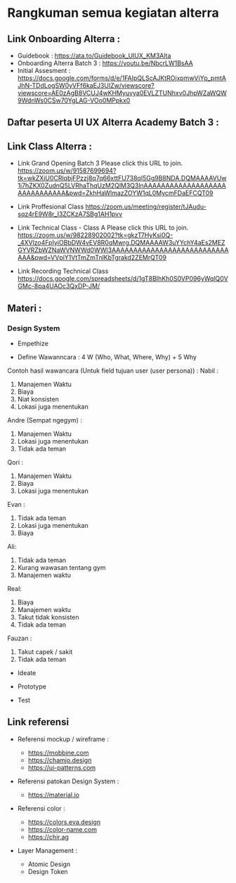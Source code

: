 # Rangkuman semua kegiatan alterra

## Link Onboarding Alterra :
* Guidebook : https://ata.to/Guidebook_UIUX_KM3Alta
* Onboarding Alterra Batch 3 : https://youtu.be/NbcrLW1BsAA
* Initial Assesment : https://docs.google.com/forms/d/e/1FAIpQLScAJKtROjxpmwViYp_pmtAJhN-TDdLogSW0yVFf6kaEJ3UIZw/viewscore?viewscore=AE0zAgB8VCUJ4wKHMyuvya0EVLZTUNhxv0JhpWZaWQW9WdnWs0CSw70YgLAG-VOo0MPpkx0

## Daftar peserta UI UX Alterra Academy Batch 3 :



## Link Class Alterra : 

* Link Grand Opening Batch 3
Please click this URL to join. https://zoom.us/w/91587699694?tk=wkZXiU0CRlqbjFPzzj8q7q66xttFU738qI5Gg9B8NDA.DQMAAAAVUw1j7hZKX0ZudnQ5LVRhaThqUzM2QlM3Q3lnAAAAAAAAAAAAAAAAAAAAAAAAAAAAAA&pwd=ZkhHaWlmazZOYW1qL0MycmFDaEFCQT09

* Link Proffesional Class
https://zoom.us/meeting/register/tJAudu-sqz4rE9W8r_I3ZCKzA7SBg1AH1pvv

* Link Technical Class - Class A
Please click this URL to join. https://zoom.us/w/98228902002?tk=gkzT7HyKsi0Q-_4XVlzo4FpIyiOBbDW4vEV8R0qMwrg.DQMAAAAW3uYYchY4aEs2MEZGYVRZbWZNaWVNWWd0WWl3AAAAAAAAAAAAAAAAAAAAAAAAAAAAAA&pwd=VVpiY1VtTmZmTnlKbTgrakd2ZEMrQT09

* Link Recording Technical Class 
https://docs.google.com/spreadsheets/d/1gT8BIhKh0S0VP096yWqlQ0VGMc-8pa4UAOc3QxDP-JM/



## Materi :

### Design System 

* Empethize 

* Define
Wawanncara : 4 W (Who, What, Where, Why) + 5 Why 

Contoh hasil wawancara (Untuk field tujuan user (user persona)) :
Nabil :
1. Manajemen Waktu
2. Biaya
3. Niat konsisten
4. Lokasi juga menentukan

Andre (Sempat ngegym) :
1. Manajemen Waktu
2. Lokasi juga menentukan
3. Tidak ada teman

Qori :
1. Manajemen Waktu
2. Biaya
3. Lokasi juga menentukan

Evan :
1. Tidak ada teman
2. Lokasi juga menentukan
3. Biaya

Ali:
1. Tidak ada teman
2. Kurang wawasan tentang gym
3. Manajemen waktu

Real:
1. Biaya
2. Manajemen waktu
3. Takut tidak konsisten
4. Tidak ada teman

Fauzan :
1. Takut capek / sakit
2. Tidak ada teman

* Ideate

* Prototype

* Test




## Link referensi
- Referensi mockup / wireframe :
    * https://mobbine.com
    * https://chamjo.design
    * https://ui-patterns.com

- Referensi patokan Design System :
    * https://material.io

- Referensi color :
    * https://colors.eva.design
    * https://color-name.com
    * https://chir.ag

- Layer Management :
    * Atomic Design 
    * Design Token
